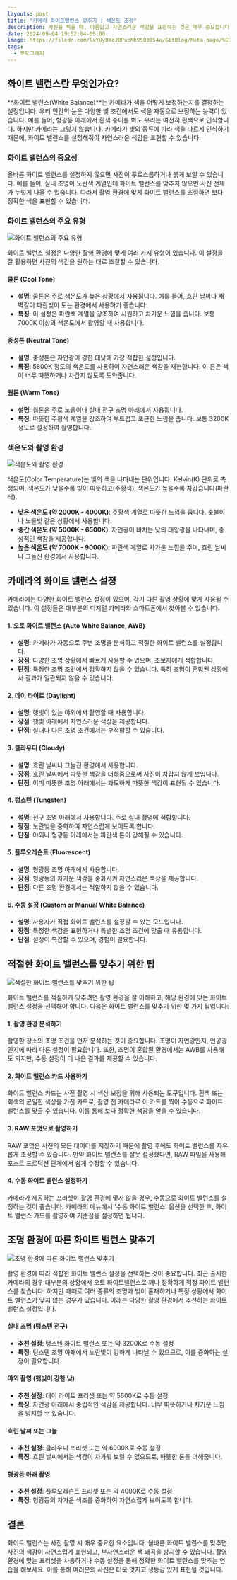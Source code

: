 ```yaml
---
layouts: post
title: "카메라 화이트밸런스 맞추기 : 색온도 조정"
description: 사진을 찍을 때, 아름답고 자연스러운 색감을 표현하는 것은 매우 중요합니다. 사진의 색감이 자연스럽지 않다면 보는 사람에게 어색한 느낌을 줄 수 있습니다. 그래서 오늘은 사진 색감과 화이트 밸런스에 대해 알아보겠습니다. 이 두 가지는 사진 촬영 시 중요한 요소로, 이를 잘 이해하고 활용하면 더 멋진 사진을 찍을 수 있습니다.
date: 2024-09-04 19:52:04-05:00
image: https://filedn.com/lxYUyBYoJ0PucMh95Q3054u/GitBlog/Meta-page/%ED%8F%AC%ED%86%A0%EA%B7%B8%EB%9E%98%ED%94%BC/2024-09-03-%EC%B9%B4%EB%A9%94%EB%9D%BC%20%ED%99%94%EC%9D%B4%ED%8A%B8%20%EB%B0%B8%EB%9F%B0%EC%8A%A4/White%20balance%20your%20camera.webp
tags:
  - 포토그래피
---
```

## 화이트 밸런스란 무엇인가요?

**화이트 밸런스(White Balance)**는 카메라가 색을 어떻게 보정하는지를 결정하는 설정입니다. 우리 인간의 눈은 다양한 빛 조건에서도 색을 자동으로 보정하는 능력이 있습니다. 예를 들어, 형광등 아래에서 흰색 종이를 봐도 우리는 여전히 흰색으로 인식합니다. 하지만 카메라는 그렇지 않습니다. 카메라가 빛의 종류에 따라 색을 다르게 인식하기 때문에, 화이트 밸런스를 설정해줘야 자연스러운 색감을 표현할 수 있습니다.

### 화이트 밸런스의 중요성

올바른 화이트 밸런스를 설정하지 않으면 사진이 푸르스름하거나 붉게 보일 수 있습니다. 예를 들어, 실내 조명이 노란색 계열인데 화이트 밸런스를 맞추지 않으면 사진 전체가 누렇게 나올 수 있습니다. 따라서 촬영 환경에 맞게 화이트 밸런스를 조절하면 보다 정확한 색을 표현할 수 있습니다.

### 화이트 밸런스의 주요 유형
![화이트 밸런스의 주요 유형](https://filedn.com/lxYUyBYoJ0PucMh95Q3054u/GitBlog/Meta-page/%ED%8F%AC%ED%86%A0%EA%B7%B8%EB%9E%98%ED%94%BC/2024-09-03-%EC%B9%B4%EB%A9%94%EB%9D%BC%20%ED%99%94%EC%9D%B4%ED%8A%B8%20%EB%B0%B8%EB%9F%B0%EC%8A%A4/The%20main%20types%20of%20white%20balance_01.webp)

화이트 밸런스 설정은 다양한 촬영 환경에 맞게 여러 가지 유형이 있습니다. 이 설정을 잘 활용하면 사진의 색감을 원하는 대로 조절할 수 있습니다.

#### **쿨톤 (Cool Tone)**

- **설명**: 쿨톤은 주로 색온도가 높은 상황에서 사용됩니다. 예를 들어, 흐린 날씨나 새벽같이 파란빛이 도는 환경에서 사용하기 좋습니다.
- **특징**: 이 설정은 파란색 계열을 강조하여 시원하고 차가운 느낌을 줍니다. 보통 7000K 이상의 색온도에서 촬영할 때 사용합니다.

#### **중성톤 (Neutral Tone)**

- **설명**: 중성톤은 자연광이 강한 대낮에 가장 적합한 설정입니다.
- **특징**: 5600K 정도의 색온도를 사용하여 자연스러운 색감을 재현합니다. 이 톤은 색이 너무 따뜻하거나 차갑지 않도록 도와줍니다.

#### **웜톤 (Warm Tone)**

- **설명**: 웜톤은 주로 노을이나 실내 전구 조명 아래에서 사용됩니다.
- **특징**: 따뜻한 주황색 계열을 강조하여 부드럽고 포근한 느낌을 줍니다. 보통 3200K 정도로 설정하여 촬영합니다.

### 색온도와 촬영 환경
![색온도와 촬영 환경](https://filedn.com/lxYUyBYoJ0PucMh95Q3054u/GitBlog/Meta-page/%ED%8F%AC%ED%86%A0%EA%B7%B8%EB%9E%98%ED%94%BC/2024-09-03-%EC%B9%B4%EB%A9%94%EB%9D%BC%20%ED%99%94%EC%9D%B4%ED%8A%B8%20%EB%B0%B8%EB%9F%B0%EC%8A%A4/Color%20temperature%20for%20white%20balance_02.webp)

색온도(Color Temperature)는 빛의 색을 나타내는 단위입니다. Kelvin(K) 단위로 측정되며, 색온도가 낮을수록 빛이 따뜻하고(주황색), 색온도가 높을수록 차갑습니다(파란색).

- **낮은 색온도 (약 2000K - 4000K)**: 주황색 계열로 따뜻한 느낌을 줍니다. 촛불이나 노을빛 같은 상황에서 사용합니다.
- **중간 색온도 (약 5000K - 6500K)**: 자연광이 비치는 낮의 태양광을 나타내며, 중성적인 색감을 제공합니다.
- **높은 색온도 (약 7000K - 9000K)**: 파란색 계열로 차가운 느낌을 주며, 흐린 날씨나 그늘진 환경에서 사용합니다.
## 카메라의 화이트 밸런스 설정

카메라에는 다양한 화이트 밸런스 설정이 있으며, 각기 다른 촬영 상황에 맞게 사용될 수 있습니다. 이 설정들은 대부분의 디지털 카메라와 스마트폰에서 찾아볼 수 있습니다.

#### **1. 오토 화이트 밸런스 (Auto White Balance, AWB)**

- **설명**: 카메라가 자동으로 주변 조명을 분석하고 적절한 화이트 밸런스를 설정합니다.
- **장점**: 다양한 조명 상황에서 빠르게 사용할 수 있으며, 초보자에게 적합합니다.
- **단점**: 특정한 조명 조건에서 정확하지 않을 수 있습니다. 특히 조명이 혼합된 상황에서 결과가 일관되지 않을 수 있습니다.

#### **2. 데이 라이트 (Daylight)**

- **설명**: 햇빛이 있는 야외에서 촬영할 때 사용합니다.
- **장점**: 햇빛 아래에서 자연스러운 색상을 제공합니다.
- **단점**: 실내나 다른 조명 조건에서는 부적합할 수 있습니다.

#### **3. 클라우디 (Cloudy)**

- **설명**: 흐린 날씨나 그늘진 환경에서 사용합니다.
- **장점**: 흐린 날씨에서 따뜻한 색감을 더해줌으로써 사진이 차갑지 않게 보입니다.
- **단점**: 이미 따뜻한 조명 아래에서는 과도하게 따뜻한 색감이 표현될 수 있습니다.

#### **4. 텅스텐 (Tungsten)**

- **설명**: 전구 조명 아래에서 사용합니다. 주로 실내 촬영에 적합합니다.
- **장점**: 노란빛을 중화하여 자연스럽게 보이도록 합니다.
- **단점**: 야외나 형광등 아래에서는 파란색 톤이 강해질 수 있습니다.

#### **5. 플루오레슨트 (Fluorescent)**

- **설명**: 형광등 조명 아래에서 사용합니다.
- **장점**: 형광등의 차가운 색감을 중화시켜 자연스러운 색상을 제공합니다.
- **단점**: 다른 조명 환경에서는 적합하지 않을 수 있습니다.

#### **6. 수동 설정 (Custom or Manual White Balance)**

- **설명**: 사용자가 직접 화이트 밸런스를 설정할 수 있는 모드입니다.
- **장점**: 특정한 색감을 표현하거나 특별한 조명 조건에 맞출 때 유용합니다.
- **단점**: 설정이 복잡할 수 있으며, 경험이 필요합니다.

## 적절한 화이트 밸런스를 맞추기 위한 팁
![적절한 화이트 밸런스를 맞추기 위한 팁](https://filedn.com/lxYUyBYoJ0PucMh95Q3054u/GitBlog/Meta-page/%ED%8F%AC%ED%86%A0%EA%B7%B8%EB%9E%98%ED%94%BC/2024-09-03-%EC%B9%B4%EB%A9%94%EB%9D%BC%20%ED%99%94%EC%9D%B4%ED%8A%B8%20%EB%B0%B8%EB%9F%B0%EC%8A%A4/Achieving%20the%20right%20white%20balance_03.webp)

화이트 밸런스를 적절하게 맞추려면 촬영 환경을 잘 이해하고, 해당 환경에 맞는 화이트 밸런스 설정을 선택해야 합니다. 다음은 화이트 밸런스를 맞추기 위한 몇 가지 팁입니다:

#### **1. 촬영 환경 분석하기**

촬영할 장소의 조명 조건을 먼저 분석하는 것이 중요합니다. 조명이 자연광인지, 인공광인지에 따라 다른 설정이 필요합니다. 또한, 조명이 혼합된 환경에서는 AWB를 사용해도 되지만, 수동 설정이 더 나은 결과를 제공할 수 있습니다.

#### **2. 화이트 밸런스 카드 사용하기**

화이트 밸런스 카드는 사진 촬영 시 색상 보정을 위해 사용되는 도구입니다. 흰색 또는 회색의 균일한 색상을 가진 카드로, 촬영 전 카메라로 이 카드를 찍어 수동으로 화이트 밸런스를 맞출 수 있습니다. 이를 통해 보다 정확한 색감을 얻을 수 있습니다.

#### **3. RAW 포맷으로 촬영하기**

RAW 포맷은 사진의 모든 데이터를 저장하기 때문에 촬영 후에도 화이트 밸런스를 자유롭게 조정할 수 있습니다. 만약 화이트 밸런스를 잘못 설정했다면, RAW 파일을 사용해 포스트 프로덕션 단계에서 쉽게 수정할 수 있습니다.

#### **4. 수동 화이트 밸런스 설정하기**

카메라가 제공하는 프리셋이 촬영 환경에 맞지 않을 경우, 수동으로 화이트 밸런스를 설정하는 것이 좋습니다. 카메라의 메뉴에서 '수동 화이트 밸런스' 옵션을 선택한 후, 화이트 밸런스 카드를 촬영하여 기준점을 설정하면 됩니다.

## 조명 환경에 따른 화이트 밸런스 맞추기
![조명 환경에 따른 화이트 밸런스 맞추기](https://filedn.com/lxYUyBYoJ0PucMh95Q3054u/GitBlog/Meta-page/%ED%8F%AC%ED%86%A0%EA%B7%B8%EB%9E%98%ED%94%BC/2024-09-03-%EC%B9%B4%EB%A9%94%EB%9D%BC%20%ED%99%94%EC%9D%B4%ED%8A%B8%20%EB%B0%B8%EB%9F%B0%EC%8A%A4/White%20balance%20based%20on%20lighting%20conditions_04.webp)

촬영 환경에 따라 적합한 화이트 밸런스 설정을 선택하는 것이 중요합니다. 최근 출시한 카메라의 경우 대부분의 상황에서 오토 화이트밸런스로 꽤나 정확하게 적정 화이트 밸런스를 찾습니다. 하지만 때때로 여러 종류의 조명과 빛이 혼재하거나 특정 상황에서 화이트 밸런스가 맞지 않는 경우가 있습니다. 아래는 다양한 촬영 환경에서 추천하는 화이트 밸런스 설정입니다.

#### **실내 조명 (텅스텐 전구)**

- **추천 설정**: 텅스텐 화이트 밸런스 또는 약 3200K로 수동 설정
- **특징**: 텅스텐 조명 아래에서 노란빛이 강하게 나타날 수 있으므로, 이를 중화하는 설정이 필요합니다.

#### **야외 촬영 (햇빛이 강한 낮)**

- **추천 설정**: 데이 라이트 프리셋 또는 약 5600K로 수동 설정
- **특징**: 자연광 아래에서 중립적인 색감을 제공합니다. 너무 따뜻하거나 차가운 느낌을 방지할 수 있습니다.

#### **흐린 날씨 또는 그늘**

- **추천 설정**: 클라우디 프리셋 또는 약 6000K로 수동 설정
- **특징**: 흐린 날씨에서는 색감이 차가워 보일 수 있으므로, 따뜻한 톤을 더해줍니다.

#### **형광등 아래 촬영**

- **추천 설정**: 플루오레슨트 프리셋 또는 약 4000K로 수동 설정
- **특징**: 형광등의 차가운 색조를 중화하여 자연스럽게 보이도록 합니다.

## 결론

화이트 밸런스는 사진 촬영 시 매우 중요한 요소입니다. 올바른 화이트 밸런스를 맞추면 사진의 색감이 자연스럽게 표현되고, 부자연스러운 색 왜곡을 방지할 수 있습니다. 촬영 환경에 맞는 프리셋을 사용하거나 수동 설정을 통해 정확한 화이트 밸런스를 맞추는 연습을 해보세요. 이를 통해 여러분의 사진은 더욱 멋지고 생동감 있게 표현될 것입니다.